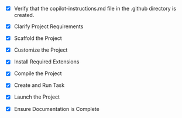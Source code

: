 <!-- Use this file to provide workspace-specific custom instructions to Copilot. For more details, visit https://code.visualstudio.com/docs/copilot/copilot-customization#_use-a-githubcopilotinstructionsmd-file -->
- [x] Verify that the copilot-instructions.md file in the .github directory is created.

- [x] Clarify Project Requirements
	<!-- React cryptocurrency community fintech website with Bootstrap 4, social login, chart integration, and point system -->

- [x] Scaffold the Project
	<!-- Completed React Vite project setup with custom folder structure -->

- [x] Customize the Project
	<!-- Completed folder structure setup, basic components, styles, and configuration files -->

- [x] Install Required Extensions
	<!-- No extensions needed -->

- [x] Compile the Project
	<!-- Successfully built the project -->

- [x] Create and Run Task
	<!-- Created and running development server task -->

- [x] Launch the Project
	<!-- Development server is running at http://localhost:5173 -->

- [x] Ensure Documentation is Complete
	<!-- README.md updated with project information -->
